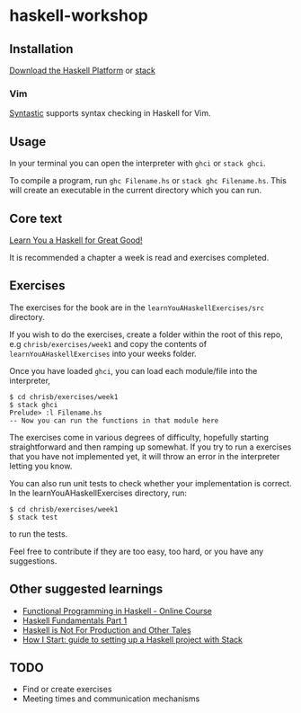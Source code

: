 haskell-workshop
================

Installation
------------
[Download the Haskell Platform](https://www.haskell.org/platform/) or [stack](https://docs.haskellstack.org/en/stable/install_and_upgrade/)

### Vim
[Syntastic](https://github.com/vim-syntastic/syntastic) supports syntax checking in Haskell for Vim.

Usage
-----
In your terminal you can open the interpreter with `ghci` or `stack ghci`.

To compile a program, run `ghc Filename.hs` or `stack ghc Filename.hs`. This will create an executable in the current directory which you can run.

Core text
-----------
[Learn You a Haskell for Great Good!](http://learnyouahaskell.com/chapters)

It is recommended a chapter a week is read and exercises completed. 

Exercises
---------

The exercises for the book are in the `learnYouAHaskellExercises/src` directory.

If you wish to do the exercises, create a folder within the root of this repo, e.g `chrisb/exercises/week1` and copy the contents of `learnYouAHaskellExercises` into your weeks folder. 

Once you have loaded `ghci`, you can load each module/file into the interpreter,

```
$ cd chrisb/exercises/week1
$ stack ghci
Prelude> :l Filename.hs
-- Now you can run the functions in that module here
```

The exercises come in various degrees of difficulty, hopefully starting straightforward and then ramping up somewhat. If you try to run a exercises that you have not implemented yet, it will throw an error in the interpreter letting you know.

You can also run unit tests to check whether your implementation is correct. In the learnYouAHaskellExercises directory, run:

```
$ cd chrisb/exercises/week1
$ stack test
```

to run the tests.

Feel free to contribute if they are too easy, too hard, or you have any suggestions.

Other suggested learnings
-------------------------
* [Functional Programming in Haskell - Online Course](https://www.futurelearn.com/courses/functional-programming-haskell/3)
* [Haskell Fundamentals Part 1](https://app.pluralsight.com/library/courses/haskell-fundamentals-part1/table-of-contents)
* [Haskell is Not For Production and Other Tales](https://www.youtube.com/watch?v=mlTO510zO78)
* [How I Start: guide to setting up a Haskell project with Stack](http://howistart.org/posts/haskell/)

TODO
----
* Find or create exercises
* Meeting times and communication mechanisms
